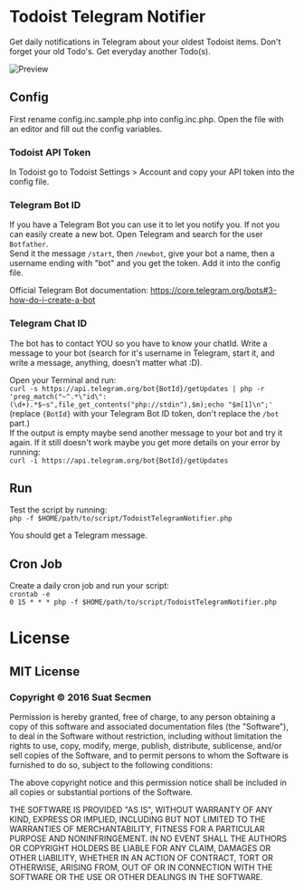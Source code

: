 # Todoist Telegram Notifier

Get daily notifications in Telegram about your oldest Todoist items. Don't forget
your old Todo's. Get everyday another Todo(s).

![Preview](http://i.dv.tl/Screenshot_2016-11-27_at_23.54.45.png)

## Config

First rename config.inc.sample.php into config.inc.php. Open the file with an
editor and fill out the config variables.

### Todoist API Token

In Todoist go to Todoist Settings > Account and copy your API token into the
config file.

### Telegram Bot ID

If you have a Telegram Bot you can use it to let you notify you. If not you can
easily create a new bot. Open Telegram and search for the user `Botfather`.  
Send it the message `/start`, then `/newbot`, give your bot a name, then a
username ending with "bot" and you get the token. Add it into the config file.

Official Telegram Bot documentation: https://core.telegram.org/bots#3-how-do-i-create-a-bot

### Telegram Chat ID

The bot has to contact YOU so you have to know your chatId. Write a message to
your bot (search for it's username in Telegram, start it, and write a message,
anything, doesn't matter what :D).

Open your Terminal and run:  
`curl -s https://api.telegram.org/bot{BotId}/getUpdates | php -r 'preg_match("~^.*\"id\":(\d+).*$~s",file_get_contents("php://stdin"),$m);echo "$m[1]\n";'`  
(replace `{BotId}` with your Telegram Bot ID token, don't replace the `/bot`
part.)  
If the output is empty maybe send another message to your bot and try it again.
If it still doesn't work maybe you get more details on your error by running:  
`curl -i https://api.telegram.org/bot{BotId}/getUpdates`

## Run

Test the script by running:  
`php -f $HOME/path/to/script/TodoistTelegramNotifier.php`

You should get a Telegram message.

## Cron Job

Create a daily cron job and run your script:  
`crontab -e`  
`0 15 * * * php -f $HOME/path/to/script/TodoistTelegramNotifier.php`

# License

## MIT License

### Copyright © 2016 Suat Secmen

Permission is hereby granted, free of charge, to any person obtaining a copy of this software and associated documentation files (the "Software"), to deal in the Software without restriction, including without limitation the rights to use, copy, modify, merge, publish, distribute, sublicense, and/or sell copies of the Software, and to permit persons to whom the Software is furnished to do so, subject to the following conditions:

The above copyright notice and this permission notice shall be included in all copies or substantial portions of the Software.

THE SOFTWARE IS PROVIDED "AS IS", WITHOUT WARRANTY OF ANY KIND, EXPRESS OR IMPLIED, INCLUDING BUT NOT LIMITED TO THE WARRANTIES OF MERCHANTABILITY, FITNESS FOR A PARTICULAR PURPOSE AND NONINFRINGEMENT. IN NO EVENT SHALL THE AUTHORS OR COPYRIGHT HOLDERS BE LIABLE FOR ANY CLAIM, DAMAGES OR OTHER LIABILITY, WHETHER IN AN ACTION OF CONTRACT, TORT OR OTHERWISE, ARISING FROM, OUT OF OR IN CONNECTION WITH THE SOFTWARE OR THE USE OR OTHER DEALINGS IN THE SOFTWARE.

